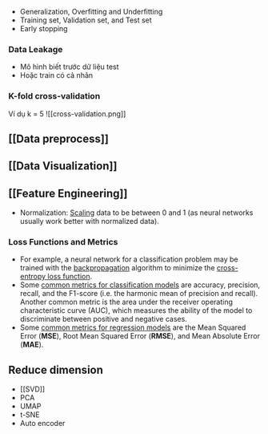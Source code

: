 - Generalization, Overfitting and Underfitting
- Training set, Validation set, and Test set
- Early stopping
### Data Leakage
- Mô hình biết trước dữ liệu test
- Hoặc train có cả nhãn
### K-fold cross-validation
Ví dụ k = 5
![[cross-validation.png]]
## [[Data preprocess]]
## [[Data Visualization]]
## [[Feature Engineering]]




- Normalization: [Scaling](https://scikit-learn.org/stable/modules/generated/sklearn.preprocessing.StandardScaler.html) data to be between 0 and 1 (as neural networks usually work better with normalized data).

### Loss Functions and Metrics
- For example, a neural network for a classification problem may be trained with the [backpropagation](https://en.wikipedia.org/wiki/Backpropagation) algorithm to minimize the [cross-entropy loss function](https://machinelearningmastery.com/cross-entropy-for-machine-learning/).
- Some [common metrics for classification models](https://en.wikipedia.org/wiki/Evaluation_of_binary_classifiers) are accuracy, precision, recall, and the F1-score (i.e. the harmonic mean of precision and recall). Another common metric is the area under the receiver operating characteristic curve (AUC), which measures the ability of the model to discriminate between positive and negative cases.
- Some [common metrics for regression models](https://machinelearningmastery.com/regression-metrics-for-machine-learning/) are the Mean Squared Error (**MSE**), Root Mean Squared Error (**RMSE**), and Mean Absolute Error (**MAE**).
## Reduce dimension
- [[SVD]]
- PCA
- UMAP
- t-SNE
- Auto encoder